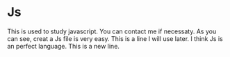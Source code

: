 # Js
This is used to study javascript.
You can contact me if necessaty.
As you can see, creat a Js file is very easy.
This is a line I will use later.
I think Js is an perfect language.
This is a new line.